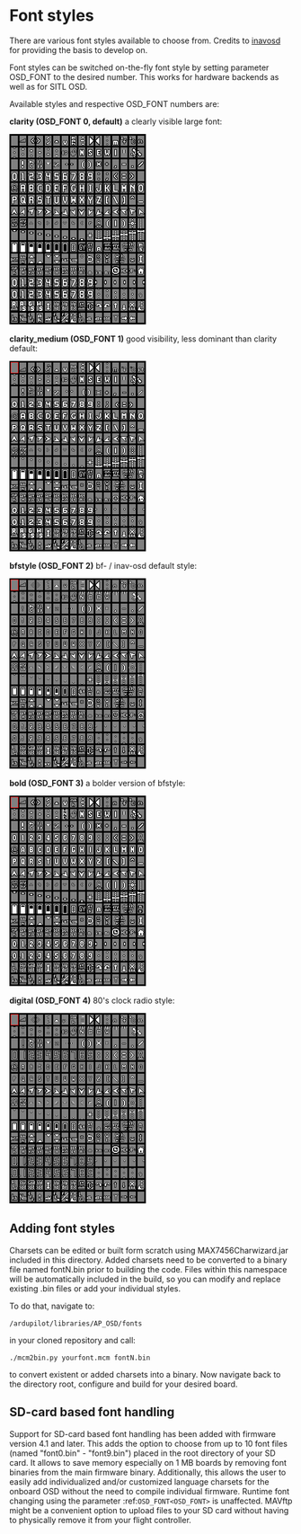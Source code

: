 # Font styles

There are various font styles available to choose from. Credits to [inavosd](https://github.com/iNavFlight/inav-configurator/tree/master/resources/osd) for providing the basis to develop on. 

Font styles can be switched on-the-fly font style by setting parameter OSD_FONT to the desired number. This works for hardware backends as well as for SITL OSD.

Available styles and respective OSD_FONT numbers are:

**clarity (OSD_FONT 0, default)** a clearly visible large font:

  ![](clarity.png)

**clarity_medium (OSD_FONT 1)** good visibility, less dominant than clarity default:

![](clarity_medium.png)

**bfstyle (OSD_FONT 2)** bf- / inav-osd default style: 

![](bfstyle.png)

**bold (OSD_FONT 3)** a bolder version of bfstyle:

![](bold.png)

**digital (OSD_FONT 4)** 80's clock radio style:

![](digital.png)


## Adding font styles ##

Charsets can be edited or built form scratch using MAX7456Charwizard.jar included in this directory. Added charsets need to be converted to a binary file named fontN.bin prior to building the code. Files within this namespace will be automatically included in the build, so you can modify and replace existing .bin files or add your individual styles.

To do that, navigate to:
```
/ardupilot/libraries/AP_OSD/fonts
```
in your cloned repository and call:
```
./mcm2bin.py yourfont.mcm fontN.bin
```
to convert existent or added charsets into a binary. Now navigate back to the directory root, configure and build for your desired board.


## SD-card based font handling ##

Support for SD-card based font handling has been added with firmware version 4.1 and later. This adds the option to choose from up to 10 font files (named "font0.bin" - "font9.bin") placed in the root directory of your SD card. It allows to save memory especially on 1 MB boards by removing font binaries from the main firmware binary. Additionally, this allows the user to easily add individualized and/or customized language charsets for the onboard OSD without the need to compile  individual firmware. Runtime font changing using the parameter :ref:`OSD_FONT<OSD_FONT>` is unaffected. MAVftp might be a convenient option to upload files to your SD card without having to physically remove it from your flight controller.
